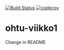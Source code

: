 [![Build Status](https://travis-ci.org/AkiValiaho/MiniDI.svg?branch=master)](https://travis-ci.org/AkiValiaho/MiniDI)
[![codecov](https://codecov.io/gh/AkiValiaho/ohtu-viikko1/branch/master/graph/badge.svg)](https://codecov.io/gh/AkiValiaho/ohtu-viikko1)

# ohtu-viikko1

Change in README

